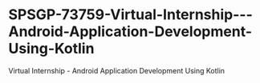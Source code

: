 # SPSGP-73759-Virtual-Internship---Android-Application-Development-Using-Kotlin
Virtual Internship - Android Application Development Using Kotlin
